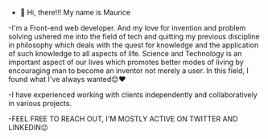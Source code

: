 - 👋 Hi, there!!! My name is Maurice

-I'm a Front-end web developer. And my love for invention and problem solving ushered me into the field of tech and quitting my previous discipline in philosophy which deals with the quest for knowledge and the application of such knowledge to all aspects of life. Science and Technology is an important aspect of our lives which promotes better modes of living by encouraging man to become an inventor not merely a user. In this field, I found what I've always wanted😊❤

-I have experienced working with clients independently and collaboratively in various projects.

-FEEL FREE TO REACH OUT, I'M MOSTLY ACTIVE ON TWITTER AND LINKEDIN😉
